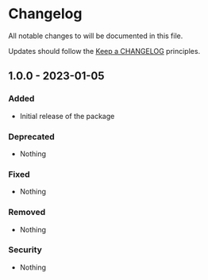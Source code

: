 # Changelog

All notable changes to will be documented in this file.

Updates should follow the [Keep a CHANGELOG](http://keepachangelog.com/) principles.

## 1.0.0 - 2023-01-05

### Added
- Initial release of the package

### Deprecated
- Nothing

### Fixed
- Nothing

### Removed
- Nothing

### Security
- Nothing
